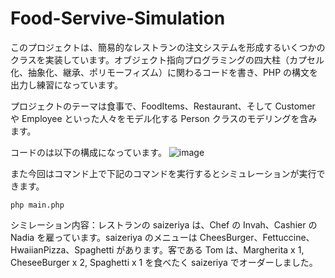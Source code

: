 # Food-Servive-Simulation

このプロジェクトは、簡易的なレストランの注文システムを形成するいくつかのクラスを実装しています。オブジェクト指向プログラミングの四大柱（カプセル化、抽象化、継承、ポリモーフィズム）に関わるコードを書き、PHP の構文を出力し練習になっています。

プロジェクトのテーマは食事で、FoodItems、Restaurant、そして Customer や Employee といった人々をモデル化する Person クラスのモデリングを含みます。

コードのは以下の構成になっています。
![image](https://github.com/user-attachments/assets/cd75fec6-7936-4171-a88c-393645d59f4d)


また今回はコマンド上で下記のコマンドを実行するとシミュレーションが実行できます。
```
php main.php
```

シミレーション内容：レストランの saizeriya は、Chef の Invah、Cashier の Nadia を雇っています。saizeriya のメニューは CheesBurger、Fettuccine、HwaiianPizza、Spaghetti があります。客である Tom は、Margherita x 1, CheseeBurger x 2, Spaghetti x 1 を食べたく saizeriya でオーダーしました。

